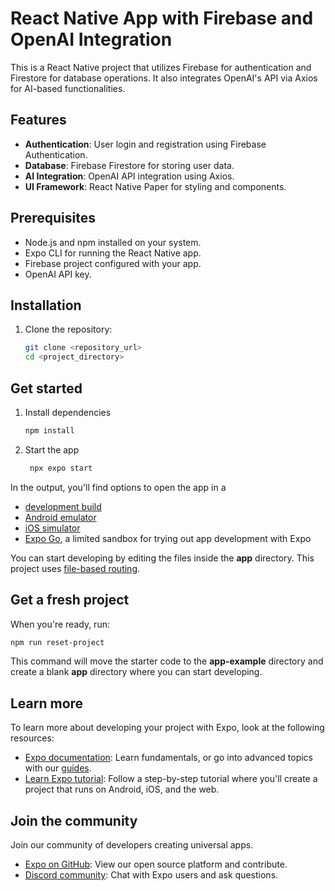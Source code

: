 # React Native App with Firebase and OpenAI Integration

This is a React Native project that utilizes Firebase for authentication and Firestore for database operations. It also integrates OpenAI's API via Axios for AI-based functionalities.

## Features

- **Authentication**: User login and registration using Firebase Authentication.
- **Database**: Firebase Firestore for storing user data.
- **AI Integration**: OpenAI API integration using Axios.
- **UI Framework**: React Native Paper for styling and components.

## Prerequisites

- Node.js and npm installed on your system.
- Expo CLI for running the React Native app.
- Firebase project configured with your app.
- OpenAI API key.

## Installation

1. Clone the repository:
   ```bash
   git clone <repository_url>
   cd <project_directory>

## Get started

1. Install dependencies

   ```bash
   npm install
   ```

2. Start the app

   ```bash
    npx expo start
   ```

In the output, you'll find options to open the app in a

- [development build](https://docs.expo.dev/develop/development-builds/introduction/)
- [Android emulator](https://docs.expo.dev/workflow/android-studio-emulator/)
- [iOS simulator](https://docs.expo.dev/workflow/ios-simulator/)
- [Expo Go](https://expo.dev/go), a limited sandbox for trying out app development with Expo

You can start developing by editing the files inside the **app** directory. This project uses [file-based routing](https://docs.expo.dev/router/introduction).

## Get a fresh project

When you're ready, run:

```bash
npm run reset-project
```

This command will move the starter code to the **app-example** directory and create a blank **app** directory where you can start developing.

## Learn more

To learn more about developing your project with Expo, look at the following resources:

- [Expo documentation](https://docs.expo.dev/): Learn fundamentals, or go into advanced topics with our [guides](https://docs.expo.dev/guides).
- [Learn Expo tutorial](https://docs.expo.dev/tutorial/introduction/): Follow a step-by-step tutorial where you'll create a project that runs on Android, iOS, and the web.

## Join the community

Join our community of developers creating universal apps.

- [Expo on GitHub](https://github.com/expo/expo): View our open source platform and contribute.
- [Discord community](https://chat.expo.dev): Chat with Expo users and ask questions.
